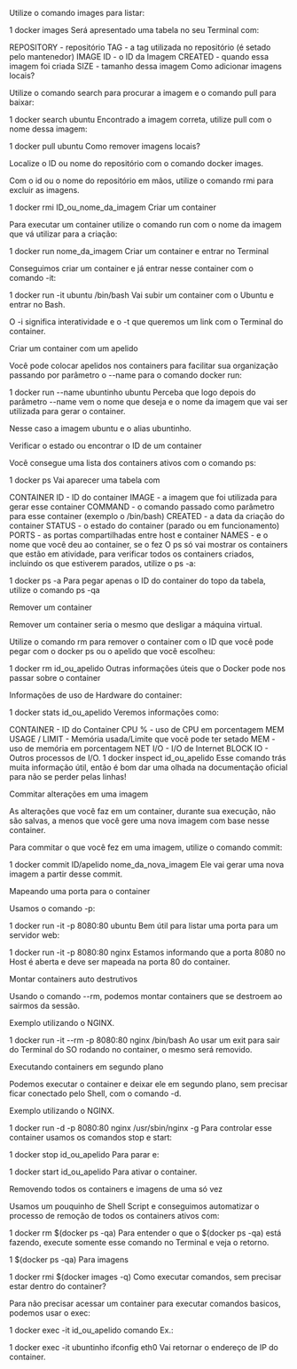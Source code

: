 Utilize o comando images para listar:

1
docker images
Será apresentado uma tabela no seu Terminal com:

REPOSITORY - repositório
TAG - a tag utilizada no repositório (é setado pelo mantenedor)
IMAGE ID - o ID da Imagem
CREATED - quando essa imagem foi criada
SIZE - tamanho dessa imagem
Como adicionar imagens locais?

Utilize o comando search para procurar a imagem e o comando pull para baixar:

1
docker search ubuntu
Encontrado a imagem correta, utilize pull com o nome dessa imagem:

1
docker pull ubuntu
Como remover imagens locais?

Localize o ID ou nome do repositório com o comando docker images.

Com o id ou o nome do repositório em mãos, utilize o comando rmi para excluir as imagens.

1
docker rmi ID_ou_nome_da_imagem
Criar um container

Para executar um container utilize o comando run com o nome da imagem que vá utilizar para a criação:

1
docker run nome_da_imagem
Criar um container e entrar no Terminal

Conseguimos criar um container e já entrar nesse container com o comando -it:

1
docker run -it ubuntu /bin/bash
Vai subir um container com o Ubuntu e entrar no Bash.

O -i significa interatividade e o -t que queremos um link com o Terminal do container.

Criar um container com um apelido

Você pode colocar apelidos nos containers para facilitar sua organização passando por parâmetro o --name para o comando docker run:

1
docker run --name ubuntinho ubuntu
Perceba que logo depois do parâmetro --name vem o nome que deseja e o nome da imagem que vai ser utilizada para gerar o container.

Nesse caso a imagem ubuntu e o alias ubuntinho.

Verificar o estado ou encontrar o ID de um container

Você consegue uma lista dos containers ativos com o comando ps:

1
docker ps
Vai aparecer uma tabela com

CONTAINER ID - ID do container
IMAGE - a imagem que foi utilizada para gerar esse container
COMMAND - o comando passado como parâmetro para esse container (exemplo o /bin/bash)
CREATED - a data da criação do container
STATUS - o estado do container (parado ou em funcionamento)
PORTS - as portas compartilhadas entre host e container
NAMES - e o nome que você deu ao container, se o fez
O ps só vai mostrar os containers que estão em atividade, para verificar todos os containers criados, incluindo os que estiverem parados, utilize o ps -a:

1
docker ps -a
Para pegar apenas o ID do container do topo da tabela, utilize o comando ps -qa

Remover um container

Remover um container seria o mesmo que desligar a máquina virtual.

Utilize o comando rm para remover o container com o ID que você pode pegar com o docker ps ou o apelido que você escolheu:

1
docker rm id_ou_apelido
Outras informações úteis que o Docker pode nos passar sobre o container

Informações de uso de Hardware do container:

1
docker stats id_ou_apelido
Veremos informações como:

CONTAINER - ID do Container
CPU % - uso de CPU em porcentagem
MEM USAGE / LIMIT - Memória usada/Limite que você pode ter setado
MEM - uso de memória em porcentagem
NET I/O - I/O de Internet
BLOCK IO - Outros processos de I/O.
1
docker inspect id_ou_apelido
Esse comando trás muita informação útil, então é bom dar uma olhada na documentação oficial para não se perder pelas linhas!

Commitar alterações em uma imagem

As alterações que você faz em um container, durante sua execução, não são salvas, a menos que você gere uma nova imagem com base nesse container.

Para commitar o que você fez em uma imagem, utilize o comando commit:

1
docker commit ID/apelido nome_da_nova_imagem
Ele vai gerar uma nova imagem a partir desse commit.

Mapeando uma porta para o container

Usamos o comando -p:

1
docker run -it -p 8080:80 ubuntu
Bem útil para listar uma porta para um servidor web:

1
docker run -it -p 8080:80 nginx
Estamos informando que a porta 8080 no Host é aberta e deve ser mapeada na porta 80 do container.

Montar containers auto destrutivos

Usando o comando --rm, podemos montar containers que se destroem ao sairmos da sessão.

Exemplo utilizando o NGINX.

1
docker run -it --rm -p 8080:80 nginx /bin/bash
Ao usar um exit para sair do Terminal do SO rodando no container, o mesmo será removido.

Executando containers em segundo plano

Podemos executar o container e deixar ele em segundo plano, sem precisar ficar conectado pelo Shell, com o comando -d.

Exemplo utilizando o NGINX.

1
docker run -d -p 8080:80 nginx /usr/sbin/nginx -g
Para controlar esse container usamos os comandos stop e start:

1
docker stop id_ou_apelido
Para parar e:

1
docker start id_ou_apelido
Para ativar o container.

Removendo todos os containers e imagens de uma só vez

Usamos um pouquinho de Shell Script e conseguimos automatizar o processo de remoção de todos os containers ativos com:

1
docker rm $(docker ps -qa)
Para entender o que o $(docker ps -qa) está fazendo, execute somente esse comando no Terminal e veja o retorno.

1
$(docker ps -qa)
Para imagens

1
docker rmi $(docker images -q)
Como executar comandos, sem precisar estar dentro do container?

Para não precisar acessar um container para executar comandos basicos, podemos usar o exec:

1
docker exec -it id_ou_apelido comando
Ex.:

1
docker exec -it ubuntinho ifconfig eth0
Vai retornar o endereço de IP do container.
